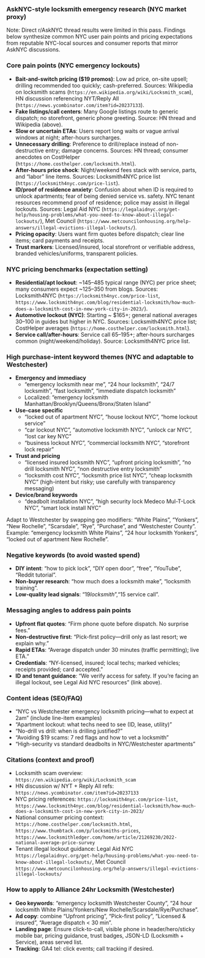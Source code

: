 ### AskNYC-style locksmith emergency research (NYC market proxy)

Note: Direct r/AskNYC thread results were limited in this pass. Findings below synthesize common NYC user pain points and pricing expectations from reputable NYC-local sources and consumer reports that mirror AskNYC discussions.

### Core pain points (NYC emergency lockouts)
- **Bait-and-switch pricing ($19 promos)**: Low ad price, on-site upsell; drilling recommended too quickly; cash-preferred. Sources: Wikipedia on locksmith scams (`https://en.wikipedia.org/wiki/Locksmith_scam`), HN discussion referencing NYT/Reply All (`https://news.ycombinator.com/item?id=20237133`).
- **Fake listings/call centers**: Many Google listings route to generic dispatch; no storefront, generic phone greeting. Source: HN thread and Wikipedia (above).
- **Slow or uncertain ETAs**: Users report long waits or vague arrival windows at night; after-hours surcharges.
- **Unnecessary drilling**: Preference to drill/replace instead of non-destructive entry; damage concerns. Sources: HN thread; consumer anecdotes on CostHelper (`https://home.costhelper.com/locksmith.html`).
- **After-hours price shock**: Night/weekend fees stack with service, parts, and “labor” line items. Sources: Locksmith4NYC price list (`https://locksmith4nyc.com/price-list`).
- **ID/proof of residence anxiety**: Confusion about when ID is required to unlock apartments; fear of being denied service vs. safety. NYC tenant resources recommend proof of residence; police may assist in illegal lockouts. Sources: Legal Aid NYC (`https://legalaidnyc.org/get-help/housing-problems/what-you-need-to-know-about-illegal-lockouts/`), Met Council (`https://www.metcouncilonhousing.org/help-answers/illegal-evictions-illegal-lockouts/`).
- **Pricing opacity**: Users want firm quotes before dispatch; clear line items; card payments and receipts.
- **Trust markers**: Licensed/insured, local storefront or verifiable address, branded vehicles/uniforms, transparent policies.

### NYC pricing benchmarks (expectation setting)
- **Residential/apt lockout**: ~$145–$485 typical range (NYC) per price sheet; many consumers expect ~$125–$350 from blogs. Sources: Locksmith4NYC (`https://locksmith4nyc.com/price-list`, `https://www.locksmith4nyc.com/blog/residential-locksmith/how-much-does-a-locksmith-cost-in-new-york-city-in-2023/`).
- **Automotive lockout (NYC)**: Starting ~ $165+; general national averages $30–$100 in guides but higher in NYC. Sources: Locksmith4NYC price list; CostHelper averages (`https://home.costhelper.com/locksmith.html`).
- **Service call/after-hours**: Service call $65–$195+; after-hours surcharges common (night/weekend/holiday). Source: Locksmith4NYC price list.

### High purchase-intent keyword themes (NYC and adaptable to Westchester)
- **Emergency and immediacy**
  - “emergency locksmith near me”, “24 hour locksmith”, “24/7 locksmith”, “fast locksmith”, “immediate dispatch locksmith”
  - Localized: “emergency locksmith Manhattan/Brooklyn/Queens/Bronx/Staten Island”
- **Use-case specific**
  - “locked out of apartment NYC”, “house lockout NYC”, “home lockout service”
  - “car lockout NYC”, “automotive locksmith NYC”, “unlock car NYC”, “lost car key NYC”
  - “business lockout NYC”, “commercial locksmith NYC”, “storefront lock repair”
- **Trust and pricing**
  - “licensed insured locksmith NYC”, “upfront pricing locksmith”, “no drill locksmith NYC”, “non destructive entry locksmith”
  - “locksmith cost NYC”, “locksmith price list NYC”, “cheap locksmith NYC” (high-intent but risky; use carefully with transparency messaging)
- **Device/brand keywords**
  - “deadbolt installation NYC”, “high security lock Medeco Mul-T-Lock NYC”, “smart lock install NYC”

Adapt to Westchester by swapping geo modifiers: “White Plains”, “Yonkers”, “New Rochelle”, “Scarsdale”, “Rye”, “Purchase”, and “Westchester County”. Example: “emergency locksmith White Plains”, “24 hour locksmith Yonkers”, “locked out of apartment New Rochelle”.

### Negative keywords (to avoid wasted spend)
- **DIY intent**: “how to pick lock”, “DIY open door”, “free”, “YouTube”, “Reddit tutorial”.
- **Non-buyer research**: “how much does a locksmith make”, “locksmith training”.
- **Low-quality lead signals**: “$19 locksmith”, “$15 service call”.

### Messaging angles to address pain points
- **Upfront flat quotes**: “Firm phone quote before dispatch. No surprise fees.”
- **Non-destructive first**: “Pick-first policy—drill only as last resort; we explain why.”
- **Rapid ETAs**: “Average dispatch under 30 minutes (traffic permitting); live ETA.”
- **Credentials**: “NY-licensed, insured; local techs; marked vehicles; receipts provided; card accepted.”
- **ID and tenant guidance**: “We verify access for safety. If you’re facing an illegal lockout, see Legal Aid NYC resources” (link above).

### Content ideas (SEO/FAQ)
- “NYC vs Westchester emergency locksmith pricing—what to expect at 2am” (include line-item examples)
- “Apartment lockout: what techs need to see (ID, lease, utility)”
- “No-drill vs drill: when is drilling justified?”
- “Avoiding $19 scams: 7 red flags and how to vet a locksmith”
- “High-security vs standard deadbolts in NYC/Westchester apartments”

### Citations (context and proof)
- Locksmith scam overview: `https://en.wikipedia.org/wiki/Locksmith_scam`
- HN discussion w/ NYT + Reply All refs: `https://news.ycombinator.com/item?id=20237133`
- NYC pricing references: `https://locksmith4nyc.com/price-list`, `https://www.locksmith4nyc.com/blog/residential-locksmith/how-much-does-a-locksmith-cost-in-new-york-city-in-2023/`
- National consumer pricing context: `https://home.costhelper.com/locksmith.html`, `https://www.thumbtack.com/p/locksmiths-prices`, `https://www.locksmithledger.com/home/article/21269230/2022-national-average-price-survey`
- Tenant illegal lockout guidance: Legal Aid NYC `https://legalaidnyc.org/get-help/housing-problems/what-you-need-to-know-about-illegal-lockouts/`, Met Council `https://www.metcouncilonhousing.org/help-answers/illegal-evictions-illegal-lockouts/`

### How to apply to Alliance 24hr Locksmith (Westchester)
- **Geo keywords**: “emergency locksmith Westchester County”, “24 hour locksmith White Plains/Yonkers/New Rochelle/Scarsdale/Rye/Purchase”.
- **Ad copy**: combine “Upfront pricing”, “Pick-first policy”, “Licensed & insured”, “Average dispatch < 30 min”.
- **Landing page**: Ensure click-to-call, visible phone in header/hero/sticky mobile bar, pricing guidance, trust badges, JSON-LD (Locksmith + Service), areas served list.
- **Tracking**: GA4 tel: click events; call tracking if desired. 